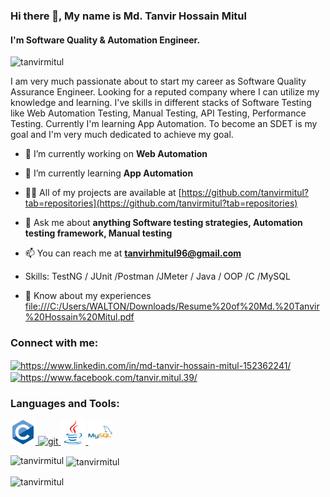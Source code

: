 ### Hi there 👋, My name is Md. Tanvir Hossain Mitul
#### I'm Software Quality & Automation Engineer.
<p align="left"> <img src="https://komarev.com/ghpvc/?username=tanvirmitul&label=Profile%20views&color=0e75b6&style=flat" alt="tanvirmitul" /> </p>

I am very much passionate about to start my career as Software Quality Assurance Engineer. Looking for a reputed company where I can utilize my knowledge and learning. I've skills in different stacks of Software Testing like Web Automation Testing, Manual Testing, API Testing, Performance Testing. Currently I'm learning App Automation. To become an SDET is my goal and I'm very much dedicated to achieve my goal.

- 🔭 I’m currently working on **Web Automation**

- 🌱 I’m currently learning **App Automation**

- 👨‍💻 All of my projects are available at [https://github.com/tanvirmitul?tab=repositories](https://github.com/tanvirmitul?tab=repositories)

- 💬 Ask me about **anything Software testing strategies, Automation testing framework, Manual testing**

- 📫 You can reach me at **tanvirhmitul96@gmail.com**

-  Skills: TestNG / JUnit /Postman /JMeter / Java / OOP /C /MySQL

- 📄 Know about my experiences [file:///C:/Users/WALTON/Downloads/Resume%20of%20Md.%20Tanvir%20Hossain%20Mitul.pdf](file:///C:/Users/WALTON/Downloads/Resume%20of%20Md.%20Tanvir%20Hossain%20Mitul.pdf)

<h3 align="left">Connect with me:</h3>
<p align="left">
<a href="https://linkedin.com/in/https://www.linkedin.com/in/md-tanvir-hossain-mitul-152362241/" target="blank"><img align="center" src="https://raw.githubusercontent.com/rahuldkjain/github-profile-readme-generator/master/src/images/icons/Social/linked-in-alt.svg" alt="https://www.linkedin.com/in/md-tanvir-hossain-mitul-152362241/" height="30" width="40" /></a>
<a href="https://fb.com/https://www.facebook.com/tanvir.mitul.39/" target="blank"><img align="center" src="https://raw.githubusercontent.com/rahuldkjain/github-profile-readme-generator/master/src/images/icons/Social/facebook.svg" alt="https://www.facebook.com/tanvir.mitul.39/" height="30" width="40" /></a>
</p>

<h3 align="left">Languages and Tools:</h3>
<p align="left"> <a href="https://www.cprogramming.com/" target="_blank" rel="noreferrer"> <img src="https://raw.githubusercontent.com/devicons/devicon/master/icons/c/c-original.svg" alt="c" width="40" height="40"/> </a> <a href="https://git-scm.com/" target="_blank" rel="noreferrer"> <img src="https://www.vectorlogo.zone/logos/git-scm/git-scm-icon.svg" alt="git" width="40" height="40"/> </a> <a href="https://www.java.com" target="_blank" rel="noreferrer"> <img src="https://raw.githubusercontent.com/devicons/devicon/master/icons/java/java-original.svg" alt="java" width="40" height="40"/> </a> <a href="https://www.mysql.com/" target="_blank" rel="noreferrer"> <img src="https://raw.githubusercontent.com/devicons/devicon/master/icons/mysql/mysql-original-wordmark.svg" alt="mysql" width="40" height="40"/> </a> </p>

<p><img align="left" src="https://github-readme-stats.vercel.app/api/top-langs?username=tanvirmitul&show_icons=true&locale=en&layout=compact" alt="tanvirmitul" /></p>

<p>&nbsp;<img align="center" src="https://github-readme-stats.vercel.app/api?username=tanvirmitul&show_icons=true&locale=en" alt="tanvirmitul" /></p>

<p><img align="center" src="https://github-readme-streak-stats.herokuapp.com/?user=tanvirmitul&" alt="tanvirmitul" /></p>
